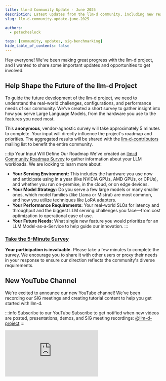 ```yaml
---
title: llm-d Community Update - June 2025
description: Latest updates from the llm-d community, including new resources and opportunities to get involved
slug: llm-d-community-update-june-2025

authors:
  - petecheslock

tags: [community, updates, sig-benchmarking]
hide_table_of_contents: false
---
```


Hey everyone! We've been making great progress with the llm-d project, and I wanted to share some important updates and opportunities to get involved.

## Help Shape the Future of the llm-d Project

To guide the future development of the llm-d project, we need to understand the real-world challenges, configurations, and performance needs of our community. We've created a short survey to gather insight into how you serve Large Language Models, from the hardware you use to the features you need most.

This **anonymous**, vendor-agnostic survey will take approximately 5 minutes to complete. Your input will directly influence the project's roadmap and priorities. The aggregated results will be shared with the [llm-d-contributors](https://groups.google.com/g/llm-d-contributors) mailing list to benefit the entire community.

:::tip Your Input Will Define Our Roadmap
We've created an [llm-d Community Roadmap Survey](https://docs.google.com/forms/d/e/1FAIpQLScENfBNrN1q8XpugCmDUjy8sSn1cMzi_V0mCWTRwzixcPAQkw/viewform) to gather information about your LLM workloads. We are looking to learn more about:

* **Your Serving Environment:** This includes the hardware you use now and anticipate using in a year (like NVIDIA GPUs, AMD GPUs, or CPUs), and whether you run on-premise, in the cloud, or on edge devices.
* **Your Model Strategy:** Do you serve a few large models or many smaller ones, which model families (like Llama or Mistral) are most common, and how you utilize techniques like LoRA adapters.
* **Your Performance Requirements:** Your real-world SLOs for latency and throughput and the biggest LLM serving challenges you face—from cost optimization to operational ease of use.
* **Your Future Needs:** What single new feature you would prioritize for an LLM Model-as-a-Service to help guide our innovation.
:::

### [Take the 5-Minute Survey](https://docs.google.com/forms/d/e/1FAIpQLScENfBNrN1q8XpugCmDUjy8sSn1cMzi_V0mCWTRwzixcPAQkw/viewform)

**Your participation is invaluable.** Please take a few minutes to complete the survey. We encourage you to share it with other users or proxy their needs in your response to ensure our direction reflects the community's diverse requirements.

<!-- truncate -->

## New YouTube Channel

We're excited to announce our new YouTube channel! We've been recording our SIG meetings and creating tutorial content to help you get started with llm-d.

:::info Subscribe to our YouTube
Subscribe to get notified when new videos are posted, presentations, demos, and SIG meeting recordings: [@llm-d-project](https://youtube.com/@llm-d-project)
:::

<div style={{ position: 'relative', paddingBottom: '56.25%', height: 0, overflow: 'hidden', maxWidth: '100%' }}>
  <iframe 
    style={{ position: 'absolute', top: 0, left: 0, width: '100%', height: '100%' }}
    src="https://www.youtube.com/embed/playlist?list=PLU-3MgIuzv8oIRX7o2NLrxi5-Jzx9PoLr" 
    title="llm-d introduction" 
    frameBorder="0" 
    allow="accelerometer; autoplay; clipboard-write; encrypted-media; gyroscope; picture-in-picture" 
    allowFullScreen
  />
</div>

## Reminder: Join Our Google Group to Access Project Docs

:::warning Join our Google Group
We use Google Groups to share architecture diagrams, SIG meeting notes, and other important project content. To get full access to all project resources, please join: [llm-d-contributors Google Group](https://groups.google.com/g/llm-d-contributors)
:::

The Google Group is where all the magic happens! Here you'll find:
- Detailed architecture diagrams and design documents
- SIG meeting notes and recordings
- Early access to new features and proposals
- Direct communication with the core team and other contributors

## Get Involved

There are many ways to contribute to llm-d:
1. Join the [Google Group](https://groups.google.com/g/llm-d-contributors) for full access to project resources
2. Review the [project public calendar](https://red.ht/llm-d-public-calendar) and join an upcoming community meeting
3. Subscribe to our [YouTube channel](https://youtube.com/@llm-d-project) for tutorials and meeting recordings
4. Fill out the [Use Case Survey](https://forms.gle/YOUR_FORM_ID) to help shape our benchmarks
5. Join our [Slack workspace](https://inviter.co/llm-d-slack) for real-time discussions
6. Check out our [Contributor Guidelines](https://llm-d.ai/docs/community/contribute) to start contributing code

We're looking forward to hearing from you and working together to make llm-d even better! 